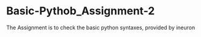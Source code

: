 # Basic-Pythob_Assignment-2
The Assignment is to check the basic python syntaxes, provided by ineuron
